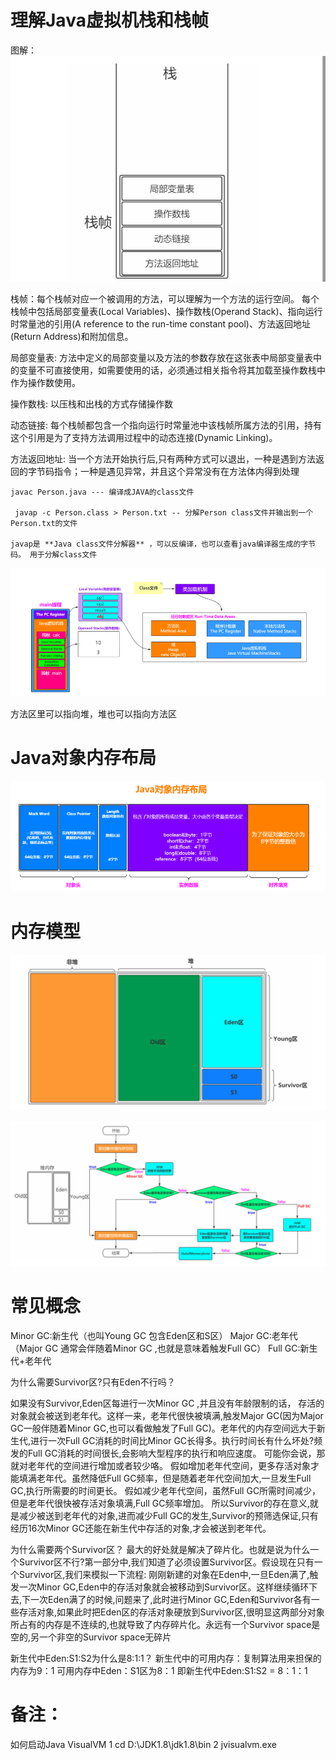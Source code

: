 # 理解Java虚拟机栈和栈帧

图解：
![image.png](assets/1667698150946-image.png)

栈帧：每个栈帧对应一个被调用的方法，可以理解为一个方法的运行空间。
每个栈帧中包括局部变量表(Local Variables)、操作数栈(Operand Stack)、指向运行时常量池的引用(A reference to the run-time constant pool)、方法返回地址(Return Address)和附加信息。

局部变量表:
方法中定义的局部变量以及方法的参数存放在这张表中局部变量表中的变量不可直接使用，如需要使用的话，必须通过相关指令将其加载至操作数栈中作为操作数使用。

操作数栈:
以压栈和出栈的方式存储操作数

动态链接:
每个栈帧都包含一个指向运行时常量池中该栈帧所属方法的引用，持有这个引用是为了支持方法调用过程中的动态连接(Dynamic Linking)。

方法返回地址:
当一个方法开始执行后,只有两种方式可以退出，一种是遇到方法返回的字节码指令；一种是遇见异常，并且这个异常没有在方法体内得到处理

```
javac Person.java --- 编译成JAVA的class文件

 javap -c Person.class > Person.txt -- 分解Person class文件并输出到一个Person.txt的文件

javap是 **Java class文件分解器** ，可以反编译，也可以查看java编译器生成的字节码。 用于分解class文件
```

![image.png](assets/1667700516012-image.png)

方法区里可以指向堆，堆也可以指向方法区

# Java对象内存布局

![image.png](assets/1667700740954-image.png)

# 内存模型

![image.png](assets/1667701319237-image.png)

![image.png](assets/1667701642308-image.png)

# 常见概念

Minor GC:新生代（也叫Young GC 包含Eden区和S区）
Major GC:老年代 （Major GC 通常会伴随着Minor GC ,也就是意味着触发Full GC）
Full GC:新生代+老年代

为什么需要Survivor区?只有Eden不行吗？

如果没有Survivor,Eden区每进行一次Minor GC ,并且没有年龄限制的话， 存活的对象就会被送到老年代。这样一来，老年代很快被填满,触发Major GC(因为Major GC一般伴随着Minor GC,也可以看做触发了Full GC)。老年代的内存空间远大于新生代,进行一次Full GC消耗的时间比Minor GC长得多。执行时间长有什么坏处?频发的Full GC消耗的时间很长,会影响大型程序的执行和响应速度。
可能你会说，那就对老年代的空间进行增加或者较少咯。
假如增加老年代空间，更多存活对象才能填满老年代。虽然降低Full GC频率，但是随着老年代空间加大,一旦发生Full GC,执行所需要的时间更长。
假如减少老年代空间，虽然Full GC所需时间减少，但是老年代很快被存活对象填满,Full GC频率增加。
所以Survivor的存在意义,就是减少被送到老年代的对象,进而减少Full GC的发生,Survivor的预筛选保证,只有经历16次Minor GC还能在新生代中存活的对象,才会被送到老年代。

为什么需要两个Survivor区？
最大的好处就是解决了碎片化。也就是说为什么一个Survivor区不行?第一部分中,我们知道了必须设置Survivor区。假设现在只有一个Survivor区,我们来模拟一下流程:
刚刚新建的对象在Eden中,一旦Eden满了,触发一次Minor GC,Eden中的存活对象就会被移动到Survivor区。这样继续循环下去,下一次Eden满了的时候,问题来了,此时进行Minor GC,Eden和Survivor各有一些存活对象,如果此时把Eden区的存活对象硬放到Survivor区,很明显这两部分对象所占有的内存是不连续的,也就导致了内存碎片化。永远有一个Survivor space是空的,另一个非空的Survivor space无碎片

新生代中Eden:S1:S2为什么是8:1:1？
新生代中的可用内存：复制算法用来担保的内存为9：1
可用内存中Eden：S1区为8：1
即新生代中Eden:S1:S2 = 8：1：1

# 备注：

如何启动Java VisualVM
1 cd D:\JDK1.8\jdk1.8\bin
2  jvisualvm.exe


